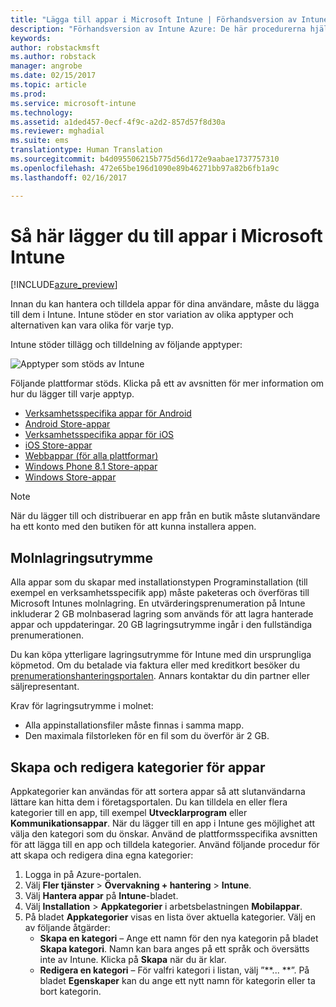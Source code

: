 ```yaml
---
title: "Lägga till appar i Microsoft Intune | Förhandsversion av Intune Azure | Microsoft Docs"
description: "Förhandsversion av Intune Azure: De här procedurerna hjälper dig att få dina appar till Intune, redo att tilldelas till användare och enheter. "
keywords: 
author: robstackmsft
ms.author: robstack
manager: angrobe
ms.date: 02/15/2017
ms.topic: article
ms.prod: 
ms.service: microsoft-intune
ms.technology: 
ms.assetid: a1ded457-0ecf-4f9c-a2d2-857d57f8d30a
ms.reviewer: mghadial
ms.suite: ems
translationtype: Human Translation
ms.sourcegitcommit: b4d095506215b775d56d172e9aabae1737757310
ms.openlocfilehash: 472e65be196d1090e89b46271bb97a82b6fb1a9c
ms.lasthandoff: 02/16/2017

---
```


# <a name="how-to-add-an-app-to-microsoft-intune"></a>Så här lägger du till appar i Microsoft Intune

[!INCLUDE[azure_preview](../includes/azure_preview.md)]

Innan du kan hantera och tilldela appar för dina användare, måste du lägga till dem i Intune. Intune stöder en stor variation av olika apptyper och alternativen kan vara olika för varje typ.

Intune stöder tillägg och tilldelning av följande apptyper:

![Apptyper som stöds av Intune](./media/app-types.png)

Följande plattformar stöds. Klicka på ett av avsnitten för mer information om hur du lägger till varje apptyp.

- [Verksamhetsspecifika appar för Android](/intune-azure/manage-apps/android-lob-app)
- [Android Store-appar](/intune-azure/manage-apps/android-store-app)
- [Verksamhetsspecifika appar för iOS](/intune-azure/manage-apps/ios-lob-app)
- [iOS Store-appar](/intune-azure/manage-apps/ios-store-app)
- [Webbappar (för alla plattformar)](/intune-azure/manage-apps/web-app)
- [Windows Phone 8.1 Store-appar](/intune-azure/manage-apps/windows-phone-8-1-store-app)
- [Windows Store-appar](/intune-azure/manage-apps/windows-store-app)

> [!NOTE]
> När du lägger till och distribuerar en app från en butik måste slutanvändare ha ett konto med den butiken för att kunna installera appen.

## <a name="cloud-storage-space"></a>Molnlagringsutrymme
Alla appar som du skapar med installationstypen Programinstallation (till exempel en verksamhetsspecifik app) måste paketeras och överföras till Microsoft Intunes molnlagring. En utvärderingsprenumeration på Intune inkluderar 2 GB molnbaserad lagring som används för att lagra hanterade appar och uppdateringar. 20 GB lagringsutrymme ingår i den fullständiga prenumerationen.

Du kan köpa ytterligare lagringsutrymme för Intune med din ursprungliga köpmetod.  Om du betalade via faktura eller med kreditkort besöker du [prenumerationshanteringsportalen](https://portal.office.com/adminportal/home?switchtomodern=true#/subscriptions).  Annars kontaktar du din partner eller säljrepresentant.

Krav för lagringsutrymme i molnet:

-   Alla appinstallationsfiler måste finnas i samma mapp.
-   Den maximala filstorleken för en fil som du överför är 2 GB.

## <a name="how-to-create-and-edit-categories-for-apps"></a>Skapa och redigera kategorier för appar 

Appkategorier kan användas för att sortera appar så att slutanvändarna lättare kan hitta dem i företagsportalen. Du kan tilldela en eller flera kategorier till en app, till exempel **Utvecklarprogram** eller **Kommunikationsappar**. När du lägger till en app i Intune ges möjlighet att välja den kategori som du önskar. Använd de plattformsspecifika avsnitten för att lägga till en app och tilldela kategorier. Använd följande procedur för att skapa och redigera dina egna kategorier: 

1. Logga in på Azure-portalen. 
2. Välj **Fler tjänster** > **Övervakning + hantering** > **Intune**. 
3. Välj **Hantera appar** på **Intune**-bladet. 
4. Välj **Installation** > **Appkategorier** i arbetsbelastningen **Mobilappar**. 
5. På bladet **Appkategorier** visas en lista över aktuella kategorier. Välj en av följande åtgärder: 
    - **Skapa en kategori** – Ange ett namn för den nya kategorin på bladet **Skapa kategori**. Namn kan bara anges på ett språk och översätts inte av Intune. Klicka på **Skapa** när du är klar.
    - **Redigera en kategori** – För valfri kategori i listan, välj ”**... **”. På bladet **Egenskaper** kan du ange ett nytt namn för kategorin eller ta bort kategorin.




